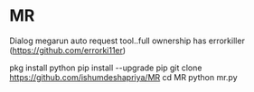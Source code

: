 # MR
Dialog megarun auto request tool..full ownership has errorkiller (https://github.com/errorki11er)


pkg install python
pip install --upgrade pip
git clone https://github.com/ishumdeshapriya/MR
cd MR
python mr.py
